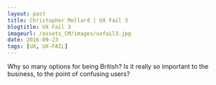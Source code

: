 ```yaml
---
layout: post
title: Christopher Mollard | UX Fail 3
blogtitle: UX Fail 3
imageurl: /assets_CM/images/uxfail3.jpg
date: 2016-09-23
tags: [UX, UX-FAIL]
---
```

<p>
Why so many options for being British? Is it really so important to the business, to the point of confusing users?
</p>